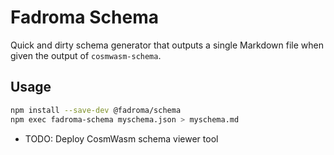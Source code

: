 # Fadroma Schema

Quick and dirty schema generator that
outputs a single Markdown file when given
the output of `cosmwasm-schema`.

## Usage

```sh
npm install --save-dev @fadroma/schema
npm exec fadroma-schema myschema.json > myschema.md
```

* TODO: Deploy CosmWasm schema viewer tool
